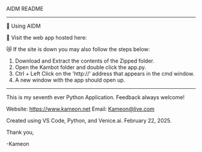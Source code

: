 AIDM README

---

🔳 Using AIDM

🐍 Visit the web app hosted here: 

😿 If the site is down you may also follow the steps below:

1. Download and Extract the contents of the Zipped folder.
2. Open the Kambot folder and double click the app.py.
3. Ctrl + Left Click on the 'http://' address that appears in the cmd window.
4. A new window with the app should open up.

---


This is my seventh ever Python Application. Feedback always welcome!

Website: https://www.kameon.net
Email: Kameon@live.com

Created using VS Code, Python, and Venice.ai. February 22, 2025.

Thank you,

-Kameon
